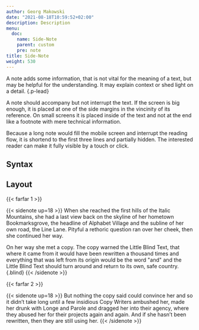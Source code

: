 ```yaml
---
author: Georg Makowski
date: "2021-08-18T10:59:52+02:00"
description: Description
menu:
  doc:
    name: Side-Note
    parent: custom
    pre: note    
title: Side-Note
weight: 530
---
```


A note adds some information, that is not vital for the meaning of a text, but may be helpful for the understanding. It may explain context or shed light on a detail.
{.p-lead}

A note should accompany but not interrupt the text. If the screen is big enough, it is placed at one of the side margins in the vincinity of its reference. On small screens it is placed inside of the text and not at the end like a footnote with mere technical information.

Because a long note would fill the mobile screen and interrupt the reading flow, it is shortend to the first three lines and partially hidden. The interested reader can make it fully visible by a touch or click.

## Syntax

## Layout

{{< farfar 1 >}}

{{< sidenote up=18 >}}
When she reached the first hills of the Italic Mountains, she had a last view back on the skyline of her hometown Bookmarksgrove, the headline of Alphabet Village and the subline of her own road, the Line Lane. Pityful a rethoric question ran over her cheek, then she continued her way.

On her way she met a copy. The copy warned the Little Blind Text, that where it came from it would have been rewritten a thousand times and everything that was left from its origin would be the word "and" and the Little Blind Text should turn around and return to its own, safe country.
{.blind}
{{< /sidenote >}}

{{< farfar 2 >}}

{{< sidenote up=18 >}}
But nothing the copy said could convince her and so it didn’t take long until a few insidious Copy Writers ambushed her, made her drunk with Longe and Parole and dragged her into their agency, where they abused her for their projects again and again. And if she hasn’t been rewritten, then they are still using her.
{{< /sidenote >}}
